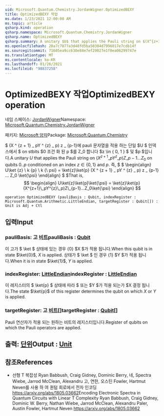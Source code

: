 ```yaml
---
uid: Microsoft.Quantum.Chemistry.JordanWigner.OptimizedBEXY
title: OptimizedBEXY 작업
ms.date: 1/23/2021 12:00:00 AM
ms.topic: article
qsharp.kind: operation
qsharp.namespace: Microsoft.Quantum.Chemistry.JordanWigner
qsharp.name: OptimizedBEXY
qsharp.summary: A unitary $U$ that applies the Pauli string on $(X^{z+1}\_pY^{z}\_p)Z\_{p-1}...Z_0$ on qubits $0..p$ conditioned on an index $z\in\{0,1\}$ and $p$. That is, $$ \begin{align} U\ket{z}\ket{p}\ket{\psi} = \ket{z}\ket{p}(X^{z+1}\_pY^{z}\_p)Z\_{p-1}...Z_0\ket{\psi} \end{align} $$
ms.openlocfilehash: 28a7c7877a3d48fd5ba50384d7996017e7cdb14f
ms.sourcegitcommit: 71605ea9cc630e84e7ef29027e1f0ea06299747e
ms.translationtype: MT
ms.contentlocale: ko-KR
ms.lasthandoff: 01/26/2021
ms.locfileid: "98837258"
---
```

# <a name="optimizedbexy-operation"></a><span data-ttu-id="78b03-102">OptimizedBEXY 작업</span><span class="sxs-lookup"><span data-stu-id="78b03-102">OptimizedBEXY operation</span></span>

<span data-ttu-id="78b03-103">네임 스페이스: [JordanWigner](xref:Microsoft.Quantum.Chemistry.JordanWigner)</span><span class="sxs-lookup"><span data-stu-id="78b03-103">Namespace: [Microsoft.Quantum.Chemistry.JordanWigner](xref:Microsoft.Quantum.Chemistry.JordanWigner)</span></span>

<span data-ttu-id="78b03-104">패키지: [Microsoft 양자](https://nuget.org/packages/Microsoft.Quantum.Chemistry)</span><span class="sxs-lookup"><span data-stu-id="78b03-104">Package: [Microsoft.Quantum.Chemistry](https://nuget.org/packages/Microsoft.Quantum.Chemistry)</span></span>


<span data-ttu-id="78b03-105">$ (X ^ {z + 1} \_ pY ^ {z} \_ p) z \_ {p-1}에 pauli 문자열을 적용 하는 단일 $U $ 인덱스에서 $ on stbits $0 조건 화 된 p $를 Z_0 합니다 $z \in \{ 0, 1 \} $ 및 $p $입니다.</span><span class="sxs-lookup"><span data-stu-id="78b03-105">A unitary $U$ that applies the Pauli string on $(X^{z+1}\_pY^{z}\_p)Z\_{p-1}...Z_0$ on qubits $0..p$ conditioned on an index $z\in\{0,1\}$ and $p$.</span></span> <span data-ttu-id="78b03-106">즉, $ $ \begin{align} U\ket {z} \ k {p} \ k {\ psi} = \ket{z}\ket{p} (X ^ {z + 1} \_ pY ^ {z} \_ p) z \_ {p-1} ... Z_0 \ket{\psi} \end{align} $ $</span><span class="sxs-lookup"><span data-stu-id="78b03-106">That is, $$ \begin{align} U\ket{z}\ket{p}\ket{\psi} = \ket{z}\ket{p}(X^{z+1}\_pY^{z}\_p)Z\_{p-1}...Z_0\ket{\psi} \end{align} $$</span></span>

```qsharp
operation OptimizedBEXY (pauliBasis : Qubit, indexRegister : Microsoft.Quantum.Arithmetic.LittleEndian, targetRegister : Qubit[]) : Unit is Adj + Ctl
```


## <a name="input"></a><span data-ttu-id="78b03-107">입력</span><span class="sxs-lookup"><span data-stu-id="78b03-107">Input</span></span>

### <a name="paulibasis--qubit"></a><span data-ttu-id="78b03-108">pauliBasis: 고 [비트](xref:microsoft.quantum.lang-ref.qubit)</span><span class="sxs-lookup"><span data-stu-id="78b03-108">pauliBasis : [Qubit](xref:microsoft.quantum.lang-ref.qubit)</span></span>

<span data-ttu-id="78b03-109">이 고가 $ \ket $ 상태에 있는 경우 {0} $X $가 적용 됩니다.</span><span class="sxs-lookup"><span data-stu-id="78b03-109">When this qubit is in state $\ket{0}$, $X$ is applied.</span></span> <span data-ttu-id="78b03-110">상태가 $ \ket $ 인 경우 {1} $Y $가 적용 됩니다.</span><span class="sxs-lookup"><span data-stu-id="78b03-110">When it is in state $\ket{1}$, $Y$ is applied.</span></span>


### <a name="indexregister--littleendian"></a><span data-ttu-id="78b03-111">indexRegister: [LittleEndian](xref:Microsoft.Quantum.Arithmetic.LittleEndian)</span><span class="sxs-lookup"><span data-stu-id="78b03-111">indexRegister : [LittleEndian](xref:Microsoft.Quantum.Arithmetic.LittleEndian)</span></span>

<span data-ttu-id="78b03-112">이 레지스터의 $ \ket{p} $ 상태에 따라 $ 또는 $Y $가 적용 되는가 $X 결정 됩니다.</span><span class="sxs-lookup"><span data-stu-id="78b03-112">The state $\ket{p}$ of this register determines the qubit on which $X$ or $Y$ is applied.</span></span>


### <a name="targetregister--qubit"></a><span data-ttu-id="78b03-113">targetRegister: 고 [비트](xref:microsoft.quantum.lang-ref.qubit)[]</span><span class="sxs-lookup"><span data-stu-id="78b03-113">targetRegister : [Qubit](xref:microsoft.quantum.lang-ref.qubit)[]</span></span>

<span data-ttu-id="78b03-114">Pauli 연산자가 적용 되는 원하는 비트의 레지스터입니다.</span><span class="sxs-lookup"><span data-stu-id="78b03-114">Register of qubits on which the Pauli operators are applied.</span></span>



## <a name="output--unit"></a><span data-ttu-id="78b03-115">출력: [단위](xref:microsoft.quantum.lang-ref.unit)</span><span class="sxs-lookup"><span data-stu-id="78b03-115">Output : [Unit](xref:microsoft.quantum.lang-ref.unit)</span></span>



## <a name="references"></a><span data-ttu-id="78b03-116">참조</span><span class="sxs-lookup"><span data-stu-id="78b03-116">References</span></span>

- <span data-ttu-id="78b03-117">선형 T 복잡성 Ryan Babbush, Craig Gidney, Dominic Berry, 네, Spectra Wiebe, Jarrod McClean, Alexandru 고, 연한, 오스틴 Fowler, Hartmut Neven를 사용 하 여 퀀텀 회로에서 전자 인코딩 https://arxiv.org/abs/1805.03662</span><span class="sxs-lookup"><span data-stu-id="78b03-117">Encoding Electronic Spectra in Quantum Circuits with Linear T Complexity Ryan Babbush, Craig Gidney, Dominic W. Berry, Nathan Wiebe, Jarrod McClean, Alexandru Paler, Austin Fowler, Hartmut Neven https://arxiv.org/abs/1805.03662</span></span>